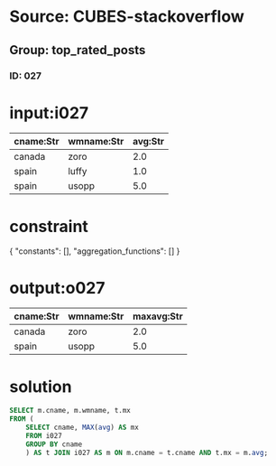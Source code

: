 # Source: CUBES-stackoverflow
## Group: top_rated_posts
### ID: 027

# input:i027

| cname:Str | wmname:Str | avg:Str |
|---|---|---|
| canada | zoro | 2.0 |
| spain | luffy | 1.0 |
| spain | usopp | 5.0 |

# constraint

{
  "constants": [],
  "aggregation_functions": []
}

# output:o027

| cname:Str | wmname:Str | maxavg:Str |
|---|---|---|
| canada | zoro | 2.0 |
| spain | usopp | 5.0 |

# solution

```sql
SELECT m.cname, m.wmname, t.mx
FROM (
    SELECT cname, MAX(avg) AS mx
    FROM i027
    GROUP BY cname
    ) AS t JOIN i027 AS m ON m.cname = t.cname AND t.mx = m.avg;

```
